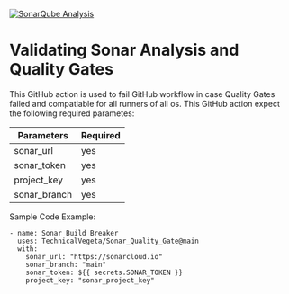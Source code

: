 [![SonarQube Analysis](https://github.com/TechnicalVegeta/Sonar_Build_Breker/actions/workflows/sonarqube.yml/badge.svg)](https://github.com/TechnicalVegeta/Sonar_Build_Breker/actions/workflows/sonarqube.yml)

# Validating Sonar Analysis and Quality Gates   


This GitHub action is used to fail GitHub workflow in case Quality Gates failed and compatiable for all runners of all os. This GitHub action expect the following required parametes:

| Parameters   | Required | 
|--------------|----------|
| sonar_url    |   yes    |
| sonar_token  |   yes    |
| project_key  |   yes    |
| sonar_branch |   yes    |

Sample Code Example:

```
- name: Sonar Build Breaker
  uses: TechnicalVegeta/Sonar_Quality_Gate@main
  with:
    sonar_url: "https://sonarcloud.io"
    sonar_branch: "main"
    sonar_token: ${{ secrets.SONAR_TOKEN }}
    project_key: "sonar_project_key"
```
